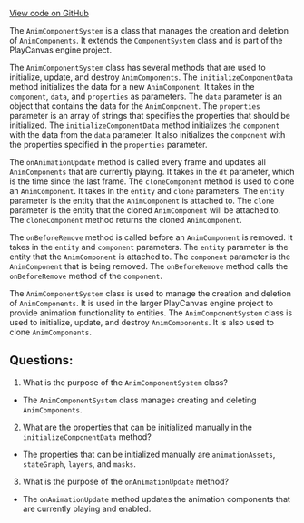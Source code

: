 [View code on GitHub](https://github.com/playcanvas/engine/src/framework/components/anim/system.js)

The `AnimComponentSystem` is a class that manages the creation and deletion of `AnimComponents`. It extends the `ComponentSystem` class and is part of the PlayCanvas engine project. 

The `AnimComponentSystem` class has several methods that are used to initialize, update, and destroy `AnimComponents`. The `initializeComponentData` method initializes the data for a new `AnimComponent`. It takes in the `component`, `data`, and `properties` as parameters. The `data` parameter is an object that contains the data for the `AnimComponent`. The `properties` parameter is an array of strings that specifies the properties that should be initialized. The `initializeComponentData` method initializes the `component` with the data from the `data` parameter. It also initializes the `component` with the properties specified in the `properties` parameter.

The `onAnimationUpdate` method is called every frame and updates all `AnimComponents` that are currently playing. It takes in the `dt` parameter, which is the time since the last frame. The `cloneComponent` method is used to clone an `AnimComponent`. It takes in the `entity` and `clone` parameters. The `entity` parameter is the entity that the `AnimComponent` is attached to. The `clone` parameter is the entity that the cloned `AnimComponent` will be attached to. The `cloneComponent` method returns the cloned `AnimComponent`.

The `onBeforeRemove` method is called before an `AnimComponent` is removed. It takes in the `entity` and `component` parameters. The `entity` parameter is the entity that the `AnimComponent` is attached to. The `component` parameter is the `AnimComponent` that is being removed. The `onBeforeRemove` method calls the `onBeforeRemove` method of the `component`.

The `AnimComponentSystem` class is used to manage the creation and deletion of `AnimComponents`. It is used in the larger PlayCanvas engine project to provide animation functionality to entities. The `AnimComponentSystem` class is used to initialize, update, and destroy `AnimComponents`. It is also used to clone `AnimComponents`.
## Questions: 
 1. What is the purpose of the `AnimComponentSystem` class?
- The `AnimComponentSystem` class manages creating and deleting `AnimComponents`.

2. What are the properties that can be initialized manually in the `initializeComponentData` method?
- The properties that can be initialized manually are `animationAssets`, `stateGraph`, `layers`, and `masks`.

3. What is the purpose of the `onAnimationUpdate` method?
- The `onAnimationUpdate` method updates the animation components that are currently playing and enabled.